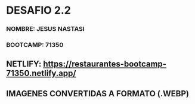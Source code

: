 
# DESAFIO 2.2

### NOMBRE: JESUS NASTASI
### BOOTCAMP: 71350



## NETLIFY: https://restaurantes-bootcamp-71350.netlify.app/


## IMAGENES CONVERTIDAS A FORMATO (.WEBP)
